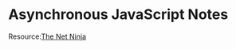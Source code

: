# Asynchronous JavaScript Notes


Resource:[The Net Ninja](https://youtube.com/playlist?list=PL4cUxeGkcC9jx2TTZk3IGWKSbtugYdrlu) 
